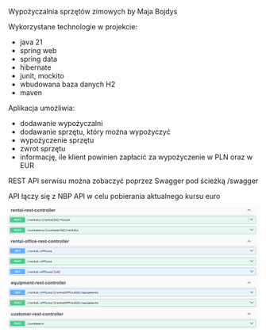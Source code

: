 Wypożyczalnia sprzętów zimowych by Maja Bojdys

Wykorzystane technologie w projekcie:
- java 21
- spring web
- spring data
- hibernate
- junit, mockito
- wbudowana baza danych H2
- maven

Aplikacja umożliwia:
- dodawanie wypożyczalni
- dodawanie sprzętu, który można wypożyczyć
- wypożyczenie sprzętu
- zwrot sprzętu
- informację, ile klient powinien zapłacić za wypożyczenie w PLN oraz w EUR

REST API serwisu można zobaczyć poprzez Swagger pod ścieżką /swagger

API łączy się z NBP API w celu pobierania aktualnego kursu euro



![img.png](img.png)
